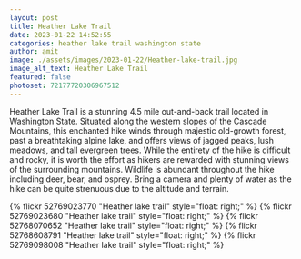 ```yaml
---
layout: post
title: Heather Lake Trail
date: 2023-01-22 14:52:55
categories: heather lake trail washington state
author: amit
image: ./assets/images/2023-01-22/Heather-lake-trail.jpg
image_alt_text: Heather Lake Trail
featured: false
photoset: 72177720306967512
---
```



Heather Lake Trail is a stunning 4.5 mile out-and-back trail located in Washington State. Situated along the western slopes of the Cascade Mountains, this enchanted hike winds through majestic old-growth forest, past a breathtaking alpine lake, and offers views of jagged peaks, lush meadows, and tall evergreen trees. While the entirety of the hike is difficult and rocky, it is worth the effort as hikers are rewarded with stunning views of the surrounding mountains. Wildlife is abundant throughout the hike including deer, bear, and osprey. Bring a camera and plenty of water as the hike can be quite strenuous due to the altitude and terrain.

{% 
  flickr 52769023770 "Heather lake trail" style="float: right;"
   %}
{% 
  flickr 52769023680 "Heather lake trail" style="float: right;"
   %}
{% 
  flickr 52768070652 "Heather lake trail" style="float: right;"
   %}
{% 
  flickr 52768608791 "Heather lake trail" style="float: right;"
   %}
{% 
  flickr 52769098008 "Heather lake trail" style="float: right;"
   %}

  
